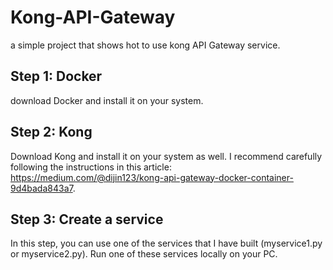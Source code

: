 # Kong-API-Gateway
 a simple project that shows hot to use kong API Gateway service.
## Step 1: Docker
download Docker and install it on your system.
## Step 2: Kong
Download Kong and install it on your system as well. I recommend carefully following the instructions in this article: https://medium.com/@dijin123/kong-api-gateway-docker-container-9d4bada843a7.
## Step 3: Create a service
In this step, you can use one of the services that I have built (myservice1.py or myservice2.py). Run one of these services locally on your PC.